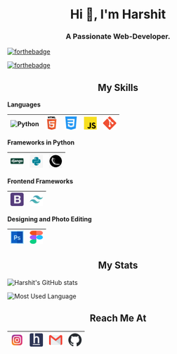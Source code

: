 <h1 align="center">Hi 👋, I'm Harshit</h1>
<h3 align="center">A Passionate Web-Developer.</h3>

[![forthebadge](https://forthebadge.com/images/badges/cc-0.svg)](#)

[![forthebadge](https://forthebadge.com/images/badges/you-didnt-ask-for-this.svg)](#)

<h2 align="center">My Skills</h2>

**Languages**

<img alt="Python" src="https://pbs.twimg.com/profile_images/439154912719413248/pUBY5pVj_200x200.png" width="30px">|<img alt="HTML" src="assets/HTML-5.png" width="30px">|<img alt="CSS" src="assets/css-3.png" width="30px">|<img alt="JavaScript" src="assets/javascript.png" width="30px">|<img alt="Git" src="assets/git.png" width="30px">
|--|--|--|--|--|

**Frameworks in Python**

<img alt="Django" src="assets/django.svg" width="30px">|<img alt="Tkinter" src="assets/tkinter.jpg" width="30px">|<img alt="Flask" src="assets/flask.png" width="30px">
|--|--|--|

**Frontend Frameworks**

<img alt="BootStrap" src="assets/bootstrap-logo.png" width="30px">|<img alt="TailWind CSS" src="assets/tailwind.svg" width="30px">
|--|--|

**Designing and Photo Editing**

<img alt="Adobe Photoshop" width="30px" src="assets/photoshop.png"/>|<img alt="Figma" width="30px" height="30px" src="assets/figma.svg"/>
|--|--|



<h2 align="center">My Stats</h2>

![Harshit's GitHub stats](https://github-readme-stats.vercel.app/api?username=harshitpatilx&show_icons=true)

![Most Used Language](https://github-readme-stats.vercel.app/api/top-langs?username=harshitpatilx&show_icons=true&locale=en&layout=compact) 

<h2 align="center">Reach Me At</h2> 

<a href="https://www.instagram.com/" title="instagram" target="_blank"><img alt="Instagram" src="assets/instagram.png" width="30px"></a>|<a href="https://www.hackerearth.com/@harshitpatilx" title="hacker earth"><img alt="HackerEarth" src="assets/hackerearth.png" width="30px"></a>|<a href="mailto:harshitpatilx@gmail.com" title="gmail" target="_blank"><img alt="Gmail" src="assets/gmail.png" width="30px"></a>|<a href="https://www.github.com/harshitpatilx" title="github" target="_blank"><img alt="Github" src="assets/github.png" width="30px"></a>|
|--|--|--|--|
